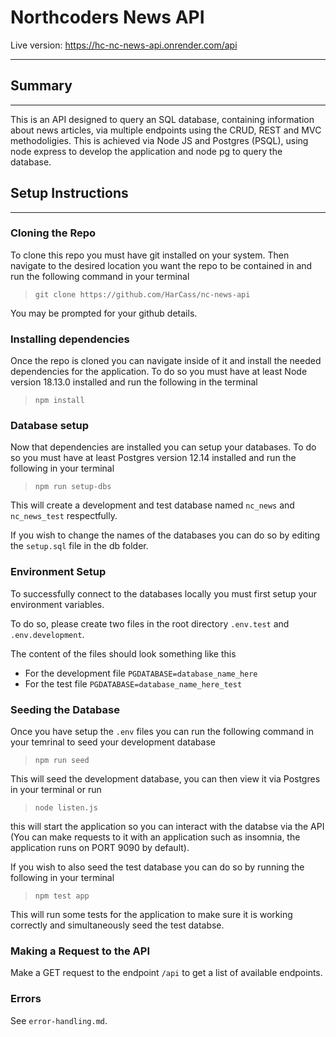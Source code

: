 # Northcoders News API
Live version: https://hc-nc-news-api.onrender.com/api
- - - 
## Summary
- - -
This is an API designed to query an SQL database, containing information about news articles, via multiple endpoints using the CRUD, REST and MVC methodoligies. This is achieved via Node JS and Postgres (PSQL), using node express to develop the application and node pg to query the database.

## Setup Instructions
- - -
### Cloning the Repo
To clone this repo you must have git installed on your system. Then navigate to the desired location you want the repo to be contained in and run the following command in your terminal
> `git clone https://github.com/HarCass/nc-news-api`

You may be prompted for your github details.
### Installing dependencies
Once the repo is cloned you can navigate inside of it and install the needed dependencies for the application. To do so you must have at least Node version 18.13.0 installed and run the following in the terminal
>`npm install`
### Database setup
Now that dependencies are installed you can setup your databases. To do so you must have at least Postgres version 12.14 installed and run the following in your terminal
>`npm run setup-dbs`

This will create a development and test database named `nc_news` and `nc_news_test` respectfully.

If you wish to change the names of the databases you can do so by editing the `setup.sql` file in the db folder.
### Environment Setup
To successfully connect to the databases locally you must first setup your environment variables.

To do so, please create two files in the root directory `.env.test` and `.env.development`.

The content of the files should look something like this
- For the development file `PGDATABASE=database_name_here`
- For the test file `PGDATABASE=database_name_here_test`
### Seeding the Database
Once you have setup the `.env` files you can run the following command in your temrinal to seed your development database
>`npm run seed`

This will seed the development database, you can then view it via Postgres in your terminal or run 
>`node listen.js`

this will start the application so you can interact with the databse via the API (You can make requests to it with an application such as insomnia, the application runs on PORT 9090 by default).

If you wish to also seed the test database you can do so by running the following in your terminal
>`npm test app`

This will run some tests for the application to make sure it is working correctly and simultaneously seed the test databse.
### Making a Request to the API
Make a GET request to the endpoint `/api` to get a list of available endpoints.
### Errors
See `error-handling.md`.